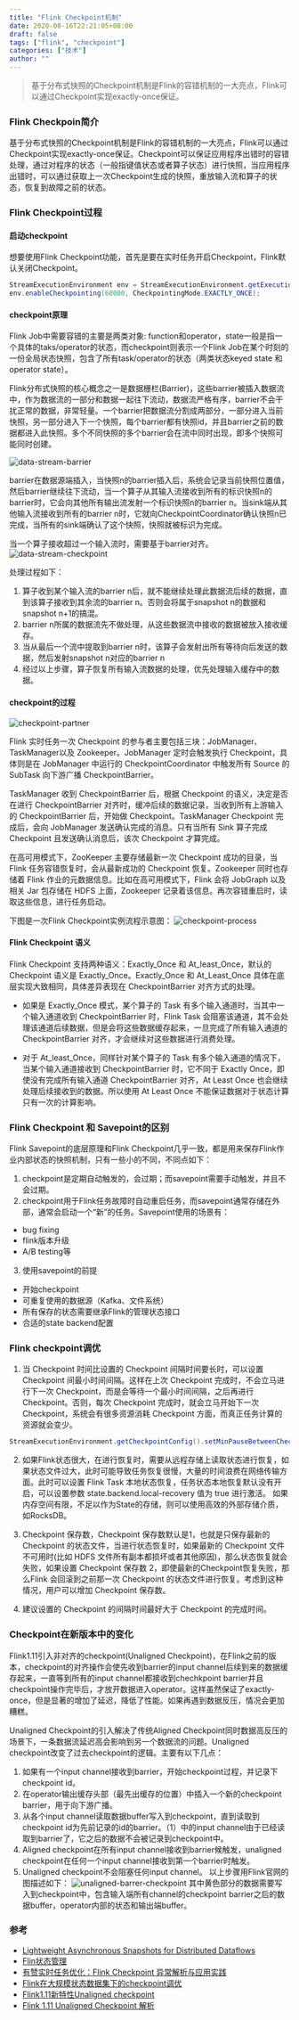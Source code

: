 ```yaml
---
title: "Flink Checkpoint机制"
date: 2020-08-16T22:21:05+08:00
draft: false
tags: ["flink", "checkpoint"]
categories: ["技术"]
author: ""
---
```


> 基于分布式快照的Checkpoint机制是Flink的容错机制的一大亮点，Flink可以通过Checkpoint实现exactly-once保证。 

### Flink Checkpoin简介
基于分布式快照的Checkpoint机制是Flink的容错机制的一大亮点，Flink可以通过Checkpoint实现exactly-once保证。Checkpoint可以保证应用程序出错时的容错处理，通过对程序的状态（一般指键值状态或者算子状态）进行快照，当应用程序出错时，可以通过获取上一次Checkpoint生成的快照，重放输入流和算子的状态，恢复到故障之前的状态。

### Flink Checkpoint过程
#### 启动checkpoint
想要使用Flink Checkpoint功能，首先是要在实时任务开启Checkpoint，Flink默认关闭Checkpoint。
 ```java
 StreamExecutionEnvironment env = StreamExecutionEnvironment.getExecutionEnvironment();
 env.enableCheckpointing(60000, CheckpointingMode.EXACTLY_ONCE);
 ```

#### checkpoint原理
Flink Job中需要容错的主要是两类对象: function和operator，state一般是指一个具体的taks/operator的状态，而checkpoint则表示一个Flink Job在某个时刻的一份全局状态快照，包含了所有task/operator的状态（两类状态keyed  state 和 operator state）。

Flink分布式快照的核心概念之一是数据栅栏(Barrier)，这些barrier被插入数据流中，作为数据流的一部分和数据一起往下流动，数据流严格有序，barrier不会干扰正常的数据，非常轻量。一个barrier把数据流分割成两部分，一部分进入当前快照，另一部分进入下一个快照，每个barrier都有快照id，并且barrier之前的数据都进入此快照。多个不同快照的多个barrier会在流中同时出现，即多个快照可能同时创建。

![data-stream-barrier](../../static/img/20210306/data-stream-barrier.png)

barrier在数据源端插入，当快照n的barrier插入后，系统会记录当前快照位置值，然后barrier继续往下流动，当一个算子从其输入流接收到所有的标识快照n的barrier时，它会向其他所有输出流发射一个标识快照n的barrier n。当sink端从其他输入流接收到所有的barrier n时，它就向CheckpointCoordinator确认快照n已完成，当所有的sink端确认了这个快照，快照就被标识为完成。

当一个算子接收超过一个输入流时，需要基于barrier对齐。
![data-stream-checkpoint](../../static/img/20210306/data-stream-checkpoint.png)

处理过程如下：

1. 算子收到某个输入流的barrier n后，就不能继续处理此数据流后续的数据，直到该算子接收到其余流的barrier n。否则会将属于snapshot n的数据和snapshot n+1的搞混。
2. barrier n所属的数据流先不做处理，从这些数据流中接收的数据被放入接收缓存。
3. 当从最后一个流中提取到barrier n时，该算子会发射出所有等待向后发送的数据，然后发射snapshot n对应的barrier n
4. 经过以上步骤，算子恢复所有输入流数据的处理，优先处理输入缓存中的数据。

#### checkpoint的过程
![checkpoint-partner](../../static/img/20210306/checkpoint-partner.png)

Flink 实时任务一次 Checkpoint 的参与者主要包括三块：JobManager、TaskManager以及 Zookeeper。JobManager 定时会触发执行 Checkpoint，具体则是在 JobManager 中运行的 CheckpointCoordinator 中触发所有 Source 的 SubTask 向下游广播 CheckpointBarrier。

TaskManager 收到 CheckpointBarrier 后，根据 Checkpoint 的语义，决定是否在进行 CheckpointBarrier 对齐时，缓冲后续的数据记录，当收到所有上游输入的 CheckpointBarrier 后，开始做 Checkpoint。TaskManager Checkpoint 完成后，会向 JobManager 发送确认完成的消息。只有当所有 Sink 算子完成 Checkpoint 且发送确认消息后，该次 Checkpoint 才算完成。

在高可用模式下，ZooKeeper 主要存储最新一次 Checkpoint 成功的目录，当Flink 任务容错恢复时，会从最新成功的 Checkpoint 恢复。Zookeeper 同时也存储着 Flink 作业的元数据信息。比如在高可用模式下，Flink 会将 JobGraph 以及相关 Jar 包存储在 HDFS 上面，Zookeeper 记录着该信息。再次容错重启时，读取这些信息，进行任务启动。

下图是一次Flink Checkpoint实例流程示意图：
![checkpoint-process](../../static/img/20210306/checkpoint-process.png)

#### Flink Checkpoint 语义
Flink Checkpoint 支持两种语义：Exactly_Once 和 At_least_Once，默认的 Checkpoint 语义是 Exactly_Once。Exactly_Once 和 At_Least_Once 具体在底层实现大致相同，具体差异表现在 CheckpointBarrier 对齐方式的处理。
* 如果是 Exactly_Once 模式，某个算子的 Task 有多个输入通道时，当其中一个输入通道收到 CheckpointBarrier 时，Flink Task 会阻塞该通道，其不会处理该通道后续数据，但是会将这些数据缓存起来，一旦完成了所有输入通道的 CheckpointBarrier 对齐，才会继续对这些数据进行消费处理。

* 对于 At_least_Once，同样针对某个算子的 Task 有多个输入通道的情况下，当某个输入通道接收到 CheckpointBarrier 时，它不同于 Exactly Once，即使没有完成所有输入通道 CheckpointBarrier 对齐，At Least Once 也会继续处理后续接收到的数据。所以使用 At Least Once 不能保证数据对于状态计算只有一次的计算影响。

### Flink Checkpoint 和 Savepoint的区别
Flink Savepoint的底层原理和Flink Checkpoint几乎一致，都是用来保存Flink作业内部状态的快照机制，只有一些小的不同，不同点如下：
1. checkpoint是定期自动触发的，会过期；而savepoint需要手动触发，并且不会过期。
2. checkpoint用于Flink任务故障时自动重启任务，而savepoint通常存储在外部，通常会启动一个“新”的任务。Savepoint使用的场景有：
* bug fixing
* flink版本升级
* A/B testing等
3. 使用savepoint的前提
* 开始checkpoint
* 可重复使用的数据源（Kafka、文件系统）
* 所有保存的状态需要继承Flink的管理状态接口
* 合适的state backend配置

### Flink checkpoint调优
1. 当 Checkpoint 时间比设置的 Checkpoint 间隔时间要长时，可以设置 Checkpoint 间最小时间间隔。这样在上次 Checkpoint 完成时，不会立马进行下一次 Checkpoint，而是会等待一个最小时间间隔，之后再进行 Checkpoint。否则，每次 Checkpoint 完成时，就会立马开始下一次 Checkpoint，系统会有很多资源消耗 Checkpoint 方面，而真正任务计算的资源就会变少。
```java
StreamExecutionEnvironment.getCheckpointConfig().setMinPauseBetweenCheckpoints(milliseconds);
```

2. 如果Flink状态很大，在进行恢复时，需要从远程存储上读取状态进行恢复，如果状态文件过大，此时可能导致任务恢复很慢，大量的时间浪费在网络传输方面。此时可以设置 Flink Task 本地状态恢复，任务状态本地恢复默认没有开启，可以设置参数 state.backend.local-recovery 值为 true 进行激活。
如果内存空间有限，不足以作为State的存储，则可以使用高效的外部存储介质，如RocksDB。

3. Checkpoint 保存数，Checkpoint 保存数默认是1，也就是只保存最新的 Checkpoint 的状态文件，当进行状态恢复时，如果最新的 Checkpoint 文件不可用时(比如 HDFS 文件所有副本都损坏或者其他原因)，那么状态恢复就会失败，如果设置 Checkpoint 保存数 2，即使最新的Checkpoint恢复失败，那么Flink 会回滚到之前那一次 Checkpoint 的状态文件进行恢复。考虑到这种情况，用户可以增加 Checkpoint 保存数。

4. 建议设置的 Checkpoint 的间隔时间最好大于 Checkpoint 的完成时间。

### Checkpoint在新版本中的变化
Flink1.11引入非对齐的checkpoint(Unaligned Checkpoint)，在Flink之前的版本，checkpoint的对齐操作会使先收到barrier的input channel后续到来的数据缓存起来，一直等到所有的input channel都接收到chechkpoint barrier并且checkpoint操作完毕后，才放开数据进入operator。这样虽然保证了exactly-once，但是显著的增加了延迟，降低了性能。如果再遇到数据反压，情况会更加糟糕。

Unaligned Checkpoint的引入解决了传统Aligned Checkpoint同时数据高反压的场景下，一条数据流延迟高会影响到另一个数据流的问题。Unaligned checkpoint改变了过去checkpoint的逻辑。主要有以下几点：

1. 如果有一个input channel接收到barrier，开始checkpoint过程，并记录下checkpoint id。
2. 在operator输出缓存头部（最先出缓存的位置）中插入一个新的checkpoint barrier，用于向下游广播。
3. 从各个input channel读取数据buffer写入到checkpoint，直到读取到checkpoint id为先前记录的id的barrier。（1）中的input channel由于已经读取到barrier了，它之后的数据不会被记录到checkpoint中。
4. Aligned checkpoint在所有input channel接收到barrier候触发，unaligned checkpoint在任何一个input channel接收到第一个barrier时触发。
5. Unaligned checkpoint不会阻塞任何input channel。
以上步骤用Flink官网的图描述如下：
![unaligned-barrer-checkpoint](../../static/img/20210306/unaligned-barrer-checkpoint.png)
其中黄色部分的数据需要写入到checkpoint中，包含输入端所有channel的checkpoint barrier之后的数据buffer，operator内部的状态和输出端buffer。

### 参考
* [Lightweight Asynchronous Snapshots for Distributed Dataflows](https://arxiv.org/abs/1506.08603)
* [Flin状态管理](http://www.hobbin.wang/post/flink%E7%8A%B6%E6%80%81%E7%AE%A1%E7%90%86/)
* [有赞实时任务优化：Flink Checkpoint 异常解析与应用实践](https://mp.weixin.qq.com/s/0QRrOC7MaPHs_otAqK85ig)
* [Flink在大规模状态数据集下的checkpoint调优](https://blog.csdn.net/Androidlushangderen/article/details/85255756)
* [Flink1.11新特性Unaligned checkpoint](https://www.jianshu.com/p/c9d6e9fe900a)
* [Flink 1.11 Unaligned Checkpoint 解析](https://developer.aliyun.com/article/768710)
